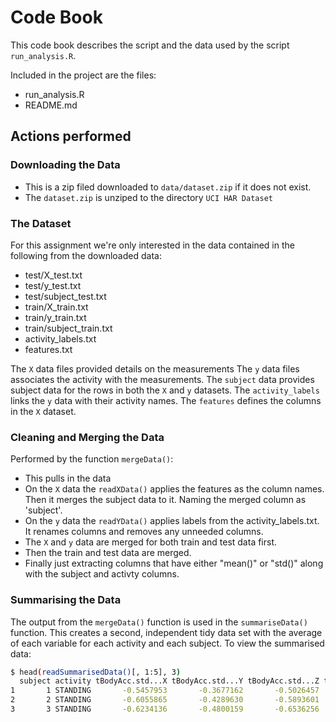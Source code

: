 # Code Book

This code book describes the script and the data used by the script `run_analysis.R`.

Included in the project are the files:
* run_analysis.R
* README.md

## Actions performed

### Downloading the Data
* This is a zip filed downloaded to `data/dataset.zip` if it does not exist.
* The `dataset.zip` is unziped to the directory `UCI HAR Dataset`

### The Dataset

For this assignment we're only interested in the data contained in the following from the downloaded data:
* test/X_test.txt
* test/y_test.txt
* test/subject_test.txt
* train/X_train.txt
* train/y_train.txt
* train/subject_train.txt
* activity_labels.txt
* features.txt

The `X` data files provided details on the measurements
The `y` data files associates the activity with the measurements.
The `subject` data provides subject data for the rows in both the `X` and `y` datasets.
The `activity_labels` links the `y` data with their activity names.
The `features` defines the columns in the `X` dataset.

### Cleaning and Merging the Data

Performed by the function `mergeData()`:
* This pulls in the data
* On the `X` data the `readXData()` applies the features as the column names. Then it merges the subject data to it. Naming the merged column as 'subject'.
* On the `y` data the `readYData()` applies labels from the activity_labels.txt.  It renames columns and removes any unneeded columns.
* The `X` and `y` data are merged for both train and test data first.
* Then the train and test data are merged.
* Finally just extracting columns that have either "mean()" or "std()" along with the subject and activty columns.

### Summarising the Data

The output from the `mergeData()` function is used in the `summariseData()` function.  This creates a second, independent tidy data set with the average of each variable for each activity and each subject.
To view the summarised data:
```sh
$ head(readSummarisedData()[, 1:5], 3)
  subject activity tBodyAcc.std...X tBodyAcc.std...Y tBodyAcc.std...Z tGravityAcc.std...X
1       1 STANDING       -0.5457953       -0.3677162       -0.5026457          -0.9598594
2       2 STANDING       -0.6055865       -0.4289630       -0.5893601          -0.9630155
3       3 STANDING       -0.6234136       -0.4800159       -0.6536256          -0.9664576

```